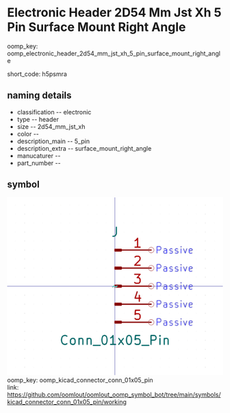 # Electronic Header 2D54 Mm Jst Xh 5 Pin Surface Mount Right Angle
oomp_key: oomp_electronic_header_2d54_mm_jst_xh_5_pin_surface_mount_right_angle  

short_code: h5psmra
## naming details
* classification -- electronic
* type -- header
* size -- 2d54_mm_jst_xh
* color -- 
* description_main -- 5_pin
* description_extra -- surface_mount_right_angle
* manucaturer -- 
* part_number -- 



## symbol

![](symbol/0/working/working_600.png)  
oomp_key: oomp_kicad_connector_conn_01x05_pin  
link: https://github.com/oomlout/oomlout_oomp_symbol_bot/tree/main/symbols/kicad_connector_conn_01x05_pin/working  

